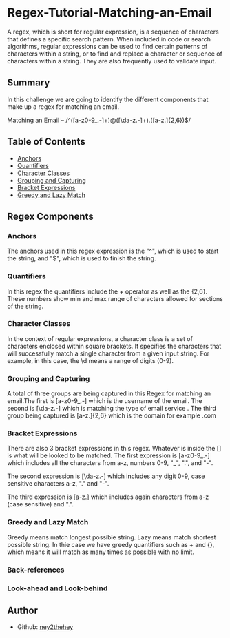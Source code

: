 # Regex-Tutorial-Matching-an-Email

A regex, which is short for regular expression, is a sequence of characters that defines a specific search pattern. When included in code or search algorithms, regular expressions can be used to find certain patterns of characters within a string, or to find and replace a character or sequence of characters within a string. They are also frequently used to validate input.

## Summary

In this challenge we are going to identify the different components that make up a regex for matching an email. 

Matching an Email – /^([a-z0-9_\.-]+)@([\da-z\.-]+)\.([a-z\.]{2,6})$/

## Table of Contents

- [Anchors](#anchors)
- [Quantifiers](#quantifiers)
- [Character Classes](#character-classes)
- [Grouping and Capturing](#grouping-and-capturing)
- [Bracket Expressions](#bracket-expressions)
- [Greedy and Lazy Match](#greedy-and-lazy-match)

## Regex Components

### Anchors
The anchors used in this regex expression is the "^", which is used to start the string, and "$", which is used to finish the string.

### Quantifiers

In this regex the quantifiers include the + operator as well as the {2,6}. These numbers show min and max range of characters allowed for sections of the string.


### Character Classes
In the context of regular expressions, a character class is a set of characters enclosed within square brackets. It specifies the characters that will successfully match a single character from a given input string.
For example, in this case, the \d means a range of digits (0-9).


### Grouping and Capturing
A total of three groups are being captured in this Regex for matching an email.The first is [a-z0-9_\.-] which is the username of the email. The second is [\da-z\.-] which is matching the type of email service . The third group being captured is [a-z\.]{2,6} which is the domain for example .com

### Bracket Expressions

There are also 3 bracket expressions in this regex. Whatever is inside the [] is what will be looked to be matched. 
The first expression is [a-z0-9_\.-] which includes all the characters from a-z, numbers 0-9, "_", ".", and "-".

The second expression is [\da-z\.-] which includes any digit 0-9, case sensitive characters  a-z, "." and "-".

The third expression is [a-z\.] which includes again characters from a-z (case sensitive) and ".".

### Greedy and Lazy Match

Greedy means match longest possible string. Lazy means match shortest possible string.
In thie case we have greedy quantifiers such as + and {}, which means it will match as many times as possible with no limit. 



### Back-references

### Look-ahead and Look-behind

## Author

  * Github: [ney2thehey](https://github.com/ney2thehey)